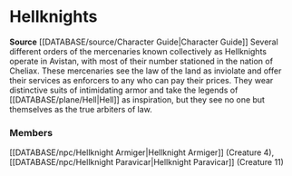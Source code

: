 ﻿---
creature_family: Hellknights
id: '200'
name: Hellknights
rarity: Common
rus_type_level: null
source: '[[DATABASE/source/Character Guide|Character Guide]]'
trait: null
type: Creature Family

---
# Hellknights

**Source** [[DATABASE/source/Character Guide|Character Guide]] 
Several different orders of the mercenaries known collectively as Hellknights operate in Avistan, with most of their number stationed in the nation of Cheliax. These mercenaries see the law of the land as inviolate and offer their services as enforcers to any who can pay their prices. They wear distinctive suits of intimidating armor and take the legends of [[DATABASE/plane/Hell|Hell]] as inspiration, but they see no one but themselves as the true arbiters of law.

### Members

[[DATABASE/npc/Hellknight Armiger|Hellknight Armiger]] (Creature 4), [[DATABASE/npc/Hellknight Paravicar|Hellknight Paravicar]] (Creature 11)